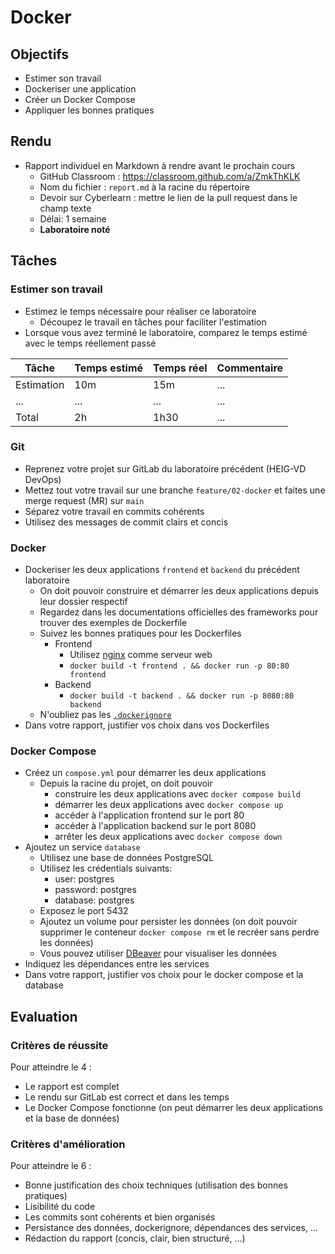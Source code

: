 # Docker

## Objectifs

- Estimer son travail
- Dockeriser une application
- Créer un Docker Compose
- Appliquer les bonnes pratiques

## Rendu

- Rapport individuel en Markdown à rendre avant le prochain cours
  - GitHub Classroom : https://classroom.github.com/a/ZmkThKLK
  - Nom du fichier : `report.md` à la racine du répertoire
  - Devoir sur Cyberlearn : mettre le lien de la pull request dans le champ texte
  - Délai: 1 semaine
  - **Laboratoire noté**

## Tâches

### Estimer son travail

- Estimez le temps nécessaire pour réaliser ce laboratoire
  - Découpez le travail en tâches pour faciliter l'estimation
- Lorsque vous avez terminé le laboratoire, comparez le temps estimé avec le temps réellement passé

| Tâche      | Temps estimé | Temps réel | Commentaire |
| ---------- | ------------ | ---------- | ----------- |
| Estimation | 10m          | 15m        | ...         |
| ...        | ...          | ...        | ...         |
| Total      | 2h           | 1h30       | ...         |

### Git

- Reprenez votre projet sur GitLab du laboratoire précédent (HEIG-VD DevOps)
- Mettez tout votre travail sur une branche `feature/02-docker` et faites une merge request (MR) sur `main`
- Séparez votre travail en commits cohérents
- Utilisez des messages de commit clairs et concis

### Docker

- Dockeriser les deux applications `frontend` et `backend` du précédent laboratoire
  - On doit pouvoir construire et démarrer les deux applications depuis leur dossier respectif
  - Regardez dans les documentations officielles des frameworks pour trouver des exemples de Dockerfile
  - Suivez les bonnes pratiques pour les Dockerfiles
    - Frontend
      - Utilisez [nginx](https://nginx.org/) comme serveur web
      - `docker build -t frontend . && docker run -p 80:80 frontend`
    - Backend
      - `docker build -t backend . && docker run -p 8080:80 backend`
  - N'oubliez pas les [`.dockerignore`](https://docs.docker.com/engine/reference/builder/#dockerignore-file)
- Dans votre rapport, justifier vos choix dans vos Dockerfiles

### Docker Compose

- Créez un `compose.yml` pour démarrer les deux applications
  - Depuis la racine du projet, on doit pouvoir
    - construire les deux applications avec `docker compose build`
    - démarrer les deux applications avec `docker compose up`
    - accéder à l'application frontend sur le port 80
    - accéder à l'application backend sur le port 8080
    - arrêter les deux applications avec `docker compose down`
- Ajoutez un service `database`
  - Utilisez une base de données PostgreSQL
  - Utilisez les crédentials suivants:
    - user: postgres
    - password: postgres
    - database: postgres
  - Exposez le port 5432
  - Ajoutez un volume pour persister les données (on doit pouvoir supprimer le conteneur `docker compose rm` et le recréer sans perdre les données)
  - Vous pouvez utiliser [DBeaver](https://dbeaver.io/) pour visualiser les données
- Indiquez les dépendances entre les services
- Dans votre rapport, justifier vos choix pour le docker compose et la database

## Evaluation

### Critères de réussite

Pour atteindre le 4 :

- Le rapport est complet
- Le rendu sur GitLab est correct et dans les temps
- Le Docker Compose fonctionne (on peut démarrer les deux applications et la base de données)

### Critères d'amélioration

Pour atteindre le 6 :

- Bonne justification des choix techniques (utilisation des bonnes pratiques)
- Lisibilité du code
- Les commits sont cohérents et bien organisés
- Persistance des données, dockerignore, dépendances des services, ...
- Rédaction du rapport (concis, clair, bien structuré, ...)
